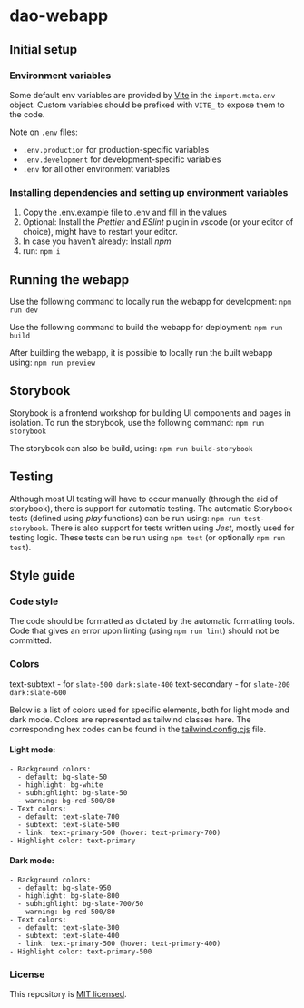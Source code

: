 # dao-webapp

## Initial setup

### Environment variables

Some default env variables are provided by [Vite](https://vitejs.dev/guide/env-and-mode.html) in the `import.meta.env` object. Custom variables should be prefixed with `VITE_` to expose them to the code.

Note on `.env` files:

- `.env.production` for production-specific variables
- `.env.development` for development-specific variables
- `.env` for all other environment variables

### Installing dependencies and setting up environment variables

1. Copy the .env.example file to .env and fill in the values
2. Optional: Install the _Prettier_ and _ESlint_ plugin in vscode (or your editor of choice), might have to restart your editor.
3. In case you haven't already: Install _npm_
4. run: `npm i`

## Running the webapp

Use the following command to locally run the webapp for development:
`npm run dev`

Use the following command to build the webapp for deployment:
`npm run build`

After building the webapp, it is possible to locally run the built webapp using:
`npm run preview`

## Storybook

Storybook is a frontend workshop for building UI components and pages in isolation.
To run the storybook, use the following command:
`npm run storybook`

The storybook can also be build, using:
`npm run build-storybook`

## Testing

Although most UI testing will have to occur manually (through the aid of storybook), there is support for automatic testing.
The automatic Storybook tests (defined using _play_ functions) can be run using: `npm run test-storybook`.
There is also support for tests written using _Jest_, mostly used for testing logic.
These tests can be run using `npm test` (or optionally `npm run test`).

## Style guide

### Code style

The code should be formatted as dictated by the automatic formatting tools.
Code that gives an error upon linting (using `npm run lint`) should not be committed.

### Colors

text-subtext - for `slate-500 dark:slate-400`
text-secondary - for `slate-200 dark:slate-600`

Below is a list of colors used for specific elements, both for light mode and dark mode. Colors are represented as tailwind classes here. The corresponding hex codes can be found in the [tailwind.config.cjs](tailwind.config.cjs) file.

#### Light mode:

```
- Background colors:
  - default: bg-slate-50
  - highlight: bg-white
  - subhighlight: bg-slate-50
  - warning: bg-red-500/80
- Text colors:
  - default: text-slate-700
  - subtext: text-slate-500
  - link: text-primary-500 (hover: text-primary-700)
- Highlight color: text-primary
```

#### Dark mode:

```
- Background colors:
  - default: bg-slate-950
  - highlight: bg-slate-800
  - subhighlight: bg-slate-700/50
  - warning: bg-red-500/80
- Text colors:
  - default: text-slate-300
  - subtext: text-slate-400
  - link: text-primary-500 (hover: text-primary-400)
- Highlight color: text-primary-500
```

### License

This repository is [MIT licensed](./LICENSE).
